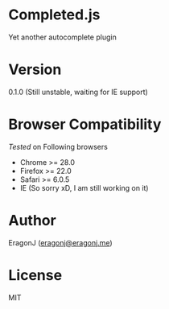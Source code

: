 Completed.js
============

Yet another autocomplete plugin

Version
=======

0.1.0 (Still unstable, waiting for IE support) 

Browser Compatibility
=====================

*Tested* on Following browsers

- Chrome >= 28.0
- Firefox >= 22.0
- Safari >= 6.0.5
- IE (So sorry xD, I am still working on it)

Author
======

EragonJ (eragonj@eragonj.me)

License
=======

MIT

